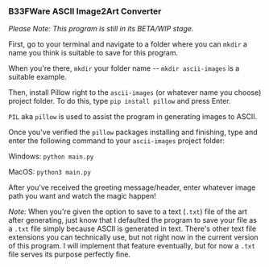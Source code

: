 ### B33FWare ASCII Image2Art Converter

*Please Note: This program is still in its BETA/WIP stage.*

First, go to your terminal and navigate to a folder where you can ```mkdir``` a name you think is suitable to save for this program.

When you're there, ```mkdir``` your folder name -- ```mkdir ascii-images``` is a suitable example.

Then, install Pillow right to the ```ascii-images``` (or whatever name you choose) project folder. To do this, type ```pip install pillow``` and press Enter.

```PIL``` aka ```pillow``` is used to assist the program in generating images to ASCII.

Once you've verified the ```pillow``` packages installing and finishing, type and enter the following command to your ```ascii-images``` project folder:
  
  Windows: ```python main.py```
  
  MacOS: ```python3 main.py```

After you've received the greeting message/header, enter whatever image path you want and watch the magic happen!

*Note:*  When you're given the option to save to a text (```.txt```) file of the art after generating, just know that I defaulted the program to save your file as a ```.txt``` file simply because ASCII is generated in text. There's other text file extensions you can technically use, but not right now in the current version of this program. I will implement that feature eventually, but for now a ```.txt``` file serves its purpose perfectly fine.
